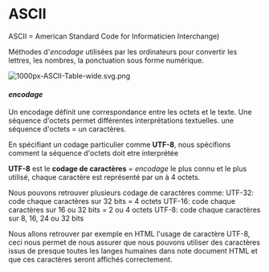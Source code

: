 # ASCII

ASCII = American Standard Code for Informaticien Interchange)

Méthodes d'*encodage* utilisées par les ordinateurs pour convertir les lettres, les nombres, la ponctuation sous forme numérique.

![1000px-ASCII-Table-wide.svg.png](../_resources/1000px-ASCII-Table-wide.svg.png)

#### *encodage*
Un encodage définit une correspondance entre les octets et le texte.
Une séquence d'octets permet différentes interprétations textuelles.
une séquence d'octets = un caractères. 

En spécifiant un codage particulier comme **UTF-8**, nous spécifions comment la séquence d'octets doit etre interprétée


**UTF-8** est le **codage de caractères** = *encodage* le plus connu et le plus utilisé,
chaque caractère est représenté par un à 4 octets.

Nous pouvons retrouver plusieurs codage de caractères comme:
UTF-32: code chaque caractères sur 32 bits = 4 octets
UTF-16: code chaque caractères sur 16 ou 32 bits = 2 ou 4 octets
UTF-8: code chaque caractères sur 8, 16, 24 ou 32 bits

Nous allons retrouver par exemple en HTML l'usage de caractère UTF-8, ceci nous permet 
de nous assurer que nous pouvons utiliser des caractères issus de presque toutes les langes humaines dans note document HTML et que ces caractères seront affichés correctement. 



